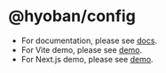 # @hyoban/config

- For documentation, please see [docs](https://config-docs.hyoban.vercel.app/).
- For Vite demo, please see [demo](https://config-vite.hyoban.vercel.app/).
- For Next.js demo, please see [demo](https://config-next.hyoban.vercel.app/).
